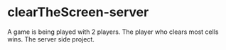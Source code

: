 # clearTheScreen-server
A game is being played with 2 players. The player who clears most cells wins.
The server side project.

